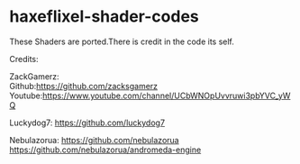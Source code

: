 # haxeflixel-shader-codes
These Shaders are ported.There is credit in the code its self.
 
Credits: 

ZackGamerz:  
Github:https://github.com/zacksgamerz  
Youtube:https://www.youtube.com/channel/UCbWNOpUvvruwi3pbYVC_yWQ

Luckydog7: 
https://github.com/luckydog7

Nebulazorua: 
https://github.com/nebulazorua 
https://github.com/nebulazorua/andromeda-engine
